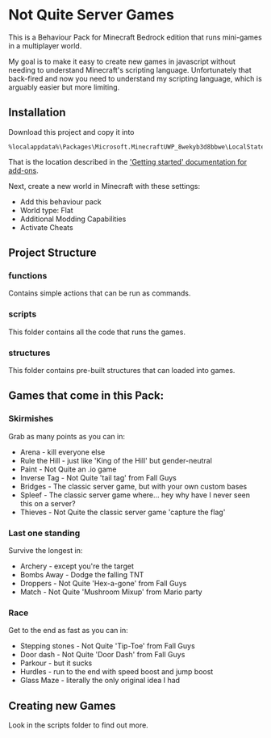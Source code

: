 # Not Quite Server Games

This is a Behaviour Pack for Minecraft Bedrock edition that runs mini-games in a multiplayer world.

My goal is to make it easy to create new games in javascript without needing to understand Minecraft's scripting language. Unfortunately that back-fired and now you need to understand my scripting language, which is arguably easier but more limiting.

## Installation

Download this project and copy it into

```
%localappdata%\Packages\Microsoft.MinecraftUWP_8wekyb3d8bbwe\LocalState\games\com.mojang\development_behavior_packs
```

That is the location described in the ['Getting started' documentation for add-ons](https://docs.microsoft.com/en-us/minecraft/creator/documents/gettingstarted).

Next, create a new world in Minecraft with these settings:

* Add this behaviour pack
* World type: Flat
* Additional Modding Capabilities
* Activate Cheats

## Project Structure

### functions

Contains simple actions that can be run as commands.

### scripts

This folder contains all the code that runs the games.

### structures

This folder contains pre-built structures that can loaded into games.

## Games that come in this Pack:

### Skirmishes
Grab as many points as you can in:
* Arena - kill everyone else
* Rule the Hill - just like 'King of the Hill' but gender-neutral
* Paint - Not Quite an .io game
* Inverse Tag - Not Quite 'tail tag' from Fall Guys
* Bridges - The classic server game, but with your own custom bases
* Spleef - The classic server game where... hey why have I never seen this on a server?
* Thieves - Not Quite the classic server game 'capture the flag'

### Last one standing
Survive the longest in:
* Archery - except you're the target
* Bombs Away - Dodge the falling TNT
* Droppers - Not Quite 'Hex-a-gone' from Fall Guys
* Match - Not Quite 'Mushroom Mixup' from Mario party

### Race
Get to the end as fast as you can in:
* Stepping stones - Not Quite 'Tip-Toe' from Fall Guys
* Door dash - Not Quite 'Door Dash' from Fall Guys
* Parkour - but it sucks
* Hurdles - run to the end with speed boost and jump boost
* Glass Maze - literally the only original idea I had


## Creating new Games

Look in the scripts folder to find out more.